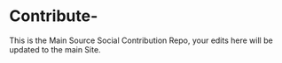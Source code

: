 # Contribute-
This is the Main Source Social Contribution Repo, your edits here will be updated to the main Site. 
